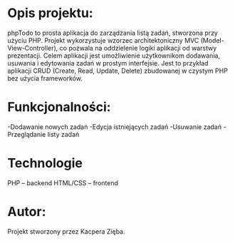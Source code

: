 # Opis projektu:
phpTodo to prosta aplikacja do zarządzania listą zadań, stworzona przy użyciu PHP. 
Projekt wykorzystuje wzorzec architektoniczny MVC (Model-View-Controller), co pozwala na oddzielenie logiki aplikacji od warstwy prezentacji. 
Celem aplikacji jest umożliwienie użytkownikom dodawania, usuwania i edytowania zadań w prostym interfejsie. 
Jest to przykład aplikacji CRUD (Create, Read, Update, Delete) zbudowanej w czystym PHP bez użycia frameworków.

# Funkcjonalności:
-Dodawanie nowych zadań
-Edycja istniejących zadań
-Usuwanie zadań
-Przeglądanie listy zadań

# Technologie
PHP – backend
HTML/CSS – frontend

# Autor: 
Projekt stworzony przez Kacpera Zięba.
